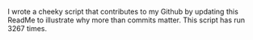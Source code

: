 I wrote a cheeky script that contributes to my Github by updating this ReadMe to illustrate why more than commits matter. This script has run 3267 times.